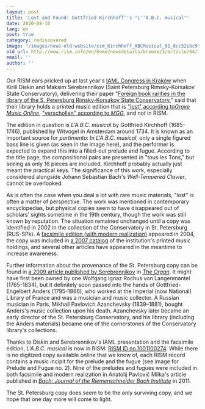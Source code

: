 ```yaml
---
layout: post
title: 'Lost and Found: Gottfried Kirchhoff''s "L''A.B.C. musical"'
date: 2020-08-10
lang: en
post: true
category: rediscovered
image: "/images/news-old-website/csm_Kirchhoff_ABCMusical_01_8cc52ebc97.png"
old_url: http://www.rism.info/en/home/newsdetails/browse/3/article/64/lost-and-found-gottfried-kirchhoffs-labc-musical.html
email: ''
author: ''
---
```


Our RISM ears pricked up at last year's [IAML Congress in Kraków](https://www.iaml.info/congresses/2019-krakow "Opens external link in new window") when Kirill Diskin and Maksim Serebrennikov (Saint Petersburg Rimsky-Korsakov State Conservatory), delivering their paper "[Foreign book rarities in the library of the S. Petersburg Rimsky-Korsakov State Conservatory](https://iaml2019.sched.com/event/RcrV/musical-games-letters-and-book-rarities "Opens external link in new window")," said that their library holds a printed music edition that is ["lost" according to](https://doi.org/10.1093/gmo/9781561592630.article.15046 "Opens external link in new window")_[Grove Music Online](https://doi.org/10.1093/gmo/9781561592630.article.15046 "Opens external link in new window")_, ["verschollen" according to _MGG_](https://www.mgg-online.com/mgg/stable/28149 "Opens external link in new window"), and not in RISM.   
  
The edition in question is _L'A.B.C. musical_ by Gottfried Kirchhoff (1685-1746), published by Witvogel in Amsterdam around 1734. It is known as an important source for _partimento_: In _L'A.B.C. musical_, only a single figured bass line is given (as seen in the image here), and the performer is expected to expand this into a filled-out prelude and fugue. According to the title page, the compositional pairs are presented in "tous les Tons," but seeing as only 16 pieces are included, Kirchhoff probably actually just meant the practical keys. The significance of this work, especially considered alongside Johann Sebastian Bach's _Well-Tempered Clavier_, cannot be overlooked.   
  
As is often the case when you deal a lot with rare music materials, "lost" is often a matter of perspective. The work was mentioned in contemporary encyclopedias, but physical copies seem to have disappeared out of scholars' sights sometime in the 19th century, though the work was still known by reputation. The situation remained unchanged until a copy was identified in 2002 in the collection of the Conservatory in St. Petersburg (RUS-SPk). A [facsimile edition (with modern realization)](https://opac.rism.info/search?id=lit50005797&View=rism "Opens external link in new window") appeared in 2004, the copy was included in [a 2007 catalog](https://opac.rism.info/search?id=lit30022773&View=rism "Opens external link in new window") of the institution's printed music holdings, and several other articles have appeared in the meantime to increase awareness.   
  
Further information about the provenance of the St. Petersburg copy can be found in [a 2009 article published by Serebrennikov](https://www.academia.edu/19181656/_L_A.B.C._Musical_by_Gottfried_Kirchhoff_A_Work_Thought_to_be_Lost_The_Organ._2009._No._350._P._21_27 "Opens external link in new window") in [_The Organ_](https://opac.rism.info/search?id=lit50006082&View=rism). It might have first been owned by one Wolfgang Ignaz Rochus von Langenmantel (1765-1834), but it definitely soon passed into the hands of Gottfried-Engelbert Anders (1795-1866), who worked at the Imperial (now National) Library of France and was a musician and music collector. A Russian musician in Paris, Mikhail Pavlovich Azanchevsky (1839–1881), bought Anders's music collection upon his death. Azanchevsky later became an early director of the St. Petersburg Conservatory, and his library (including the Anders materials) became one of the cornerstones of the Conservatory library's collections.   
  
Thanks to Diskin and Serebrennikov's IAML presentation and the facsimile edition, _L'A.B.C. musical_ is now in RISM: [RISM ID no.1001100274](https://opac.rism.info/search?id=1001100274&View=rism&Language=en "Opens external link in new window"). While there is no digitized copy available online that we know of, each RISM record contains a music incipit for the prelude and the fugue (see image for Prelude and Fugue no. 2). Nine of the preludes and fugues were included in both facsimile and modern realization in Anatolij Pavlovič Milka's article published in _[Bach: Journal of the Riemenschneider Bach Institute](https://www.jstor.org/stable/41640607 "Opens external link in new window")_ in 2011.   
  
The St. Petersburg copy does seem to be the only surviving copy, and we hope that one day more will come to light.

&nbsp;

